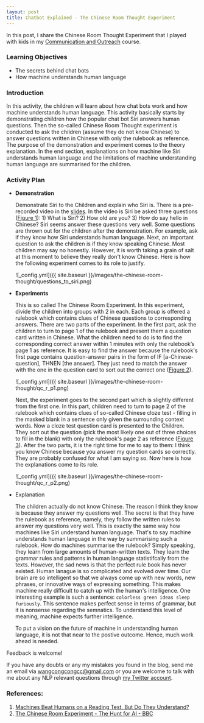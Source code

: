 ```yaml
---
layout: post
title: Chatbot Explained - The Chinese Room Thought Experiment
---
```


In this post, I share the Chinese Room Thought Experiment that I played with kids in my [Communication and Outreach](https://sisweb.ucd.ie/usis/!W_HU_MENU.P_PUBLISH?p_tag=MODULE&MODULE=COMP41380) course. 


### Learning Objectives
 * The secrets behind chat bots
 * How machine understands human language


### Introduction

In this activity, the children will learn about how chat bots work and how machine understands human language. This activity basically starts by demonstrating children how the popular chat bot Siri answers human questions. Then the so-called Chinese Room Thought experiment is conducted to ask the children (assume they do not know Chinese) to answer questions written in Chinese with only the rulebook as reference. The purpose of the demonstration and experiment comes to the theory explanation. In the end section, explanations on how machine like Siri understands human language and the limitations of machine understanding human language are summarised for the children.

### Activity Plan

* **Demonstration**

	Demonstrate Siri to the Children and explain who Siri is. There is a pre-recorded video in the [slides](/images/the-chinese-room-thought/slides.pdf). In the video is Siri be asked three questions ([Figure 1](/images/the-chinese-room-thought/questions_to_siri.png)): 1) What is Siri? 2) How old are you? 3) How do say hello in Chinese? Siri seems answer these questions very well. Some questions are thrown out for the children after the demonstration. For example, ask if they know how Siri understands human language. Next, an important question to ask the children is if they know speaking Chinese. Most children may say no honestly. However, it is worth taking a grain of salt at this moment to believe they really don't know Chinese. Here is how the following experiment comes to its role to justify.

	![_config.yml]({{ site.baseurl }}/images/the-chinese-room-thought/questions_to_siri.png)

* **Experiments**

	This is so called The Chinese Room Experiment. In this experiment, divide the children into groups with 2 in each. Each group is offered a rulebook which contains clues of Chinese questions to corresponding answers. There are two parts of the experiment. In the first part, ask the children to turn to page 1 of the rulebook and present them a question card written in Chinese. What the children need to do is to find the corresponding correct answer within 1 minutes with only the rulebook’s page 1 as reference. It is easy to find the answer because the rulebook's first page contains question-answer pairs in the form of IF [a-Chinese-question], THNEN [the answer]. They just need to match the answer with the one in the question card to sort out the correct one ([Figure 2](/images/the-chinese-room-thought/qc_r_p1.png)).

	![_config.yml]({{ site.baseurl }}/images/the-chinese-room-thought/qc_r_p1.png)


	Next, the experiment goes to the second part which is slightly different from the first one. In this part, children need to turn to page 2 of the rulebook which contains clues of so-called Chinese cloze test - filling in the masked blank in a sentence only given the surrounding context words. Now a cloze test question card is presented to the Children. They sort out the question (pick the most likely one out of three choices to fill in the blank) with only the rulebook's page 2 as reference ([Figure 3](/images/the-chinese-room-thought/qc_r_p2.png)). After the two parts, it is the right time for me to say to them: I think you know Chinese because you answer my question cards so correctly. They are probably confused for what I am saying so. Now here is how the explanations come to its role.

	![_config.yml]({{ site.baseurl }}/images/the-chinese-room-thought/qc_r_p2.png)

* Explanation

	The children actually do not know Chinese. The reason I think they know is because they answer my questions well. The secret is that they have the rulebook as reference, namely, they follow the written rules to answer my questions very well. This is exactly the same way how machines like Siri understand human language. That's to say machine understands human language in the way by summarising such a rulebook. How do machines summarise the rulebook? Simply speaking, they learn from large amounts of human-written texts. They learn the grammar rules and patterns in human language statistifcally from the texts. However, the sad news is that the perfect rule book has never existed. Human lanague is so complicated and evolved over time. Our brain are so intelligent so that we always come up with new words, new phrases, or innovative ways of expressing something. This makes machine really difficult to catch up with the human's intelligence. One interesting example is such a sentence: `colorless green ideas sleep furiously`. This sentence makes perfect sense in terms of grammar, but it is nonsense regarding the semnatics. To understand this level of meaning, machine expects further intelligence.   

	To put a vision on the future of machine in understanding human language, it is not that near to the postive outcome. Hence, much work ahead is needed.


Feedback is welcome!

If you have any doubts or any my mistakes you found in the blog, send me an email via [wangcongcongcc@gmail.com](mailto:wangcongcongcc@gmail.com) or you are welcome to talk with me about any NLP relevant questions through [my Twitter account](https://twitter.com/WangcongcongCC).


### References:
1. [Machines Beat Humans on a Reading Test. But Do They Understand?](https://www.quantamagazine.org/machines-beat-humans-on-a-reading-test-but-do-they-understand-20191017)
2. [The Chinese Room Experiment - The Hunt for AI - BBC](https://www.youtube.com/watch?v=D0MD4sRHj1M)
